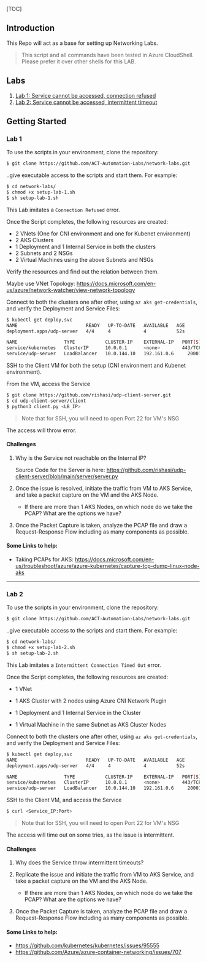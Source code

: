 [TOC]

## Introduction

This Repo will act as a base for setting up Networking Labs.

> This script and all commands have been tested in Azure CloudShell. Please prefer it over other shells for this LAB.



## Labs

1. [Lab 1: Service cannot be accessed, connection refused](#lab-1)
2. [Lab 2: Service cannot be accessed, intermittent timeout](#lab-2)

## Getting Started



### Lab 1

To use the scripts in your environment, clone the repository:

```bash
$ git clone https://github.com/ACT-Automation-Labs/network-labs.git
```

..give executable access to the scripts and start them. For example:

```bash
$ cd network-labs/
$ chmod +x setup-lab-1.sh
$ sh setup-lab-1.sh
```

This Lab imitates a `Connection Refused` error. 

Once the Script completes, the following resources are created:

- 2 VNets (One for CNI environment and one for Kubenet environment)
- 2 AKS Clusters
- 1 Deployment and 1 Internal Service in both the clusters
- 2 Subnets and 2 NSGs
- 2 Virtual Machines using the above Subnets and NSGs

Verify the resources and find out the relation between them.

Maybe use VNet Topology: https://docs.microsoft.com/en-us/azure/network-watcher/view-network-topology



Connect to both the clusters one after other, using `az aks get-credentials`, and verify the Deployment and Service Files:

```bash
$ kubectl get deploy,svc
NAME                         READY   UP-TO-DATE   AVAILABLE   AGE
deployment.apps/udp-server   4/4     4            4           52s

NAME                 TYPE           CLUSTER-IP    EXTERNAL-IP   PORT(S)           AGE
service/kubernetes   ClusterIP      10.0.0.1      <none>        443/TCP           23m
service/udp-server   LoadBalancer   10.0.144.10   192.161.0.6     20001:30535/UDP   27s
```



SSH to the Client VM for both the setup (CNI environment and Kubenet environment).

From the VM, access the Service

```bash
$ git clone https://github.com/rishasi/udp-client-server.git
$ cd udp-client-server/client
$ python3 client.py <LB_IP>
```

> Note that for SSH, you will need to open Port 22 for VM's NSG

The access will throw error.

#### Challenges

1. Why is the Service not reachable on the Internal IP?

   Source Code for the Server is here: https://github.com/rishasi/udp-client-server/blob/main/server/server.py

2. Once the issue is resolved, initiate the traffic from VM to AKS Service, and take a packet capture on the VM and the AKS Node.
   - If there are more than 1 AKS Nodes, on which node do we take the PCAP? What are the options we have?
   
3. Once the Packet Capture is taken, analyze the PCAP file and draw a Request-Response Flow including as many components as possible.



#### Some Links to help:

- Taking PCAPs for AKS: https://docs.microsoft.com/en-us/troubleshoot/azure/azure-kubernetes/capture-tcp-dump-linux-node-aks

---

### Lab 2

To use the scripts in your environment, clone the repository:

```bash
$ git clone https://github.com/ACT-Automation-Labs/network-labs.git
```

..give executable access to the scripts and start them. For example:

```bash
$ cd network-labs/
$ chmod +x setup-lab-2.sh
$ sh setup-lab-2.sh
```

This Lab imitates a `Intermittent Connection Timed Out` error. 

Once the Script completes, the following resources are created:

- 1 VNet

- 1 AKS Cluster with 2 nodes using Azure CNI Network Plugin

- 1 Deployment and 1 Internal Service in the Cluster

- 1 Virtual Machine in the same Subnet as AKS Cluster Nodes

  

Connect to both the clusters one after other, using `az aks get-credentials`, and verify the Deployment and Service Files:

```bash
$ kubectl get deploy,svc
NAME                         READY   UP-TO-DATE   AVAILABLE   AGE
deployment.apps/udp-server   4/4     4            4           52s

NAME                 TYPE           CLUSTER-IP    EXTERNAL-IP   PORT(S)           AGE
service/kubernetes   ClusterIP      10.0.0.1      <none>        443/TCP           23m
service/udp-server   LoadBalancer   10.0.144.10   192.161.0.6     20001:30535/UDP   27s
```



SSH to the Client VM, and access the Service

```bash
$ curl <Service_IP:Port>
```

> Note that for SSH, you will need to open Port 22 for VM's NSG

The access will time out on some tries, as the issue is intermittent.

#### Challenges

1. Why does the Service throw intermittent timeouts?

2. Replicate the issue and initiate the traffic from VM to AKS Service, and take a packet capture on the VM and the AKS Node.
   - If there are more than 1 AKS Nodes, on which node do we take the PCAP? What are the options we have?

3. Once the Packet Capture is taken, analyze the PCAP file and draw a Request-Response Flow including as many components as possible.



#### Some Links to help:

- https://github.com/kubernetes/kubernetes/issues/95555 
- https://github.com/Azure/azure-container-networking/issues/707 

